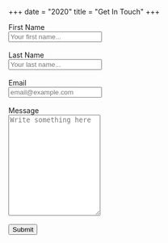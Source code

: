 +++
date = "2020"
title = "Get In Touch"
+++

<form method="post" name="Contact">
    <label for="fname">First Name</label>
    <br>
    <input type="text" id="fname" name="firstname" placeholder="Your first name...">
    <br>
    <br>
    <label for="lname">Last Name</label>
    <br>
    <input type="text" id="lname" name="lastname" placeholder="Your last name...">
    <br>
    <br>
    <label for="email">Email</label>
    <br>
    <input type="text" id="email" name="email" placeholder="email@example.com">
    <br>
    <br>
    <label for="message">Message</label>
    <br>
    <textarea id="message" name="message" placeholder="Write something here" style="height:200px"></textarea>
    <br>
    <br>
    <input type="submit" value="Submit" style="">
</form>
